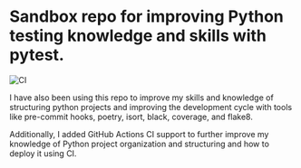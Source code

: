 # Sandbox repo for improving Python testing knowledge and skills with pytest.

![CI](https://github.com/DataDavD/sandbox_pytest/workflows/CI/badge.svg?branch=master)

I have also been using this repo to improve my skills and knowledge of structuring python projects
and improving the development cycle with tools like pre-commit hooks, poetry, isort, black,
coverage, and flake8.

Additionally, I added GitHub Actions CI support to further improve my knowledge of
Python project organization and structuring and how to deploy it using CI.

